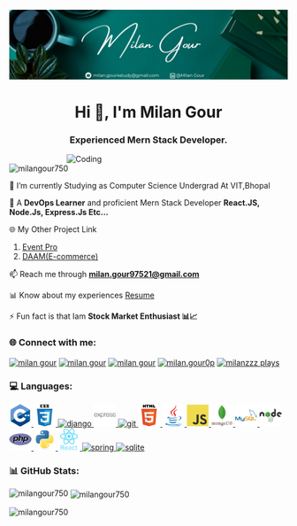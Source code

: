 ![logo](https://github.com/MilanGour750/MilanGour750/blob/main/Simple%20Work%20LinkedIn%20Banner%20(1).png)

<h1 align="center">Hi 👋, I'm Milan Gour</h1>
<h3 align="center">Experienced Mern Stack Developer.</h3>

<img align="right" alt="Coding" width="400" src="https://camo.githubusercontent.com/8bf6f6d78abc81fcf9c49f10649423e73ea44bc248e83aaae8759d401c829a84/68747470733a2f2f70687973696373677572756b756c2e66696c65732e776f726470726573732e636f6d2f323031392f30322f6368617261637465722d312e676966">

<p align="left"> <img src="https://komarev.com/ghpvc/?username=milangour750&label=Profile%20views&color=0e75b6&style=flat" alt="milangour750" /> </p>

🔭 I’m currently Studying as Computer Science Undergrad At VIT,Bhopal 

🌱 A **DevOps Learner** and proficient Mern Stack Developer **React.JS, Node.Js, Express.Js Etc...**

🌐 My Other Project Link 
1) [Event Pro](https://drive.google.com/file/d/1pzQBz9yH8pJIJj5qTq5NGjmVuhmZcQPv/view?usp=drivesdk)
2) [DAAM(E-commerce)](https://drive.google.com/drive/folders/1zhfhkuznSmDePg9IzFbSyRpMD-T5Ppfh?usp=share_link)

📫 Reach me through **milan.gour97521@gmail.com**

📊 Know about my experiences [Resume](https://drive.google.com/file/d/1LJNEa6TR5wc1j7dtJEI5E-kRJVNC9eo_/view?usp=drive_link)

⚡ Fun fact is that Iam  **Stock Market Enthusiast 📊📈**

<h3 align="left">🌐 Connect with me:</h3>
<p align="left">
<a href="https://twitter.com/milan gour" target="blank"><img align="center" src="https://raw.githubusercontent.com/rahuldkjain/github-profile-readme-generator/master/src/images/icons/Social/twitter.svg" alt="milan gour" height="30" width="40" /></a>
<a href="https://linkedin.com/in/milan-gour-50176122b" target="blank"><img align="center" src="https://raw.githubusercontent.com/rahuldkjain/github-profile-readme-generator/master/src/images/icons/Social/linked-in-alt.svg" alt="milan gour" height="30" width="40" /></a>
<a href="https://fb.com/milan gour" target="blank"><img align="center" src="https://raw.githubusercontent.com/rahuldkjain/github-profile-readme-generator/master/src/images/icons/Social/facebook.svg" alt="milan gour" height="30" width="40" /></a>
<a href="https://instagram.com/milan.gour0p" target="blank"><img align="center" src="https://raw.githubusercontent.com/rahuldkjain/github-profile-readme-generator/master/src/images/icons/Social/instagram.svg" alt="milan.gour0p" height="30" width="40" /></a>
<a href="https://www.youtube.com/c/milanzzz plays" target="blank"><img align="center" src="https://raw.githubusercontent.com/rahuldkjain/github-profile-readme-generator/master/src/images/icons/Social/youtube.svg" alt="milanzzz plays" height="30" width="40" /></a>
</p>

<h3 align="left">💻 Languages:</h3>
<p align="left"> <a href="https://www.w3schools.com/cpp/" target="_blank" rel="noreferrer"> <img src="https://raw.githubusercontent.com/devicons/devicon/master/icons/cplusplus/cplusplus-original.svg" alt="cplusplus" width="40" height="40"/> </a> <a href="https://www.w3schools.com/css/" target="_blank" rel="noreferrer"> <img src="https://raw.githubusercontent.com/devicons/devicon/master/icons/css3/css3-original-wordmark.svg" alt="css3" width="40" height="40"/> </a> <a href="https://www.djangoproject.com/" target="_blank" rel="noreferrer"> <img src="https://cdn.worldvectorlogo.com/logos/django.svg" alt="django" width="40" height="40"/> </a> <a href="https://expressjs.com" target="_blank" rel="noreferrer"> <img src="https://raw.githubusercontent.com/devicons/devicon/master/icons/express/express-original-wordmark.svg" alt="express" width="40" height="40"/> </a> <a href="https://git-scm.com/" target="_blank" rel="noreferrer"> <img src="https://www.vectorlogo.zone/logos/git-scm/git-scm-icon.svg" alt="git" width="40" height="40"/> </a> <a href="https://www.w3.org/html/" target="_blank" rel="noreferrer"> <img src="https://raw.githubusercontent.com/devicons/devicon/master/icons/html5/html5-original-wordmark.svg" alt="html5" width="40" height="40"/> </a> <a href="https://www.java.com" target="_blank" rel="noreferrer"> <img src="https://raw.githubusercontent.com/devicons/devicon/master/icons/java/java-original.svg" alt="java" width="40" height="40"/> </a> <a href="https://developer.mozilla.org/en-US/docs/Web/JavaScript" target="_blank" rel="noreferrer"> <img src="https://raw.githubusercontent.com/devicons/devicon/master/icons/javascript/javascript-original.svg" alt="javascript" width="40" height="40"/> </a> <a href="https://www.mongodb.com/" target="_blank" rel="noreferrer"> <img src="https://raw.githubusercontent.com/devicons/devicon/master/icons/mongodb/mongodb-original-wordmark.svg" alt="mongodb" width="40" height="40"/> </a> <a href="https://www.mysql.com/" target="_blank" rel="noreferrer"> <img src="https://raw.githubusercontent.com/devicons/devicon/master/icons/mysql/mysql-original-wordmark.svg" alt="mysql" width="40" height="40"/> </a> <a href="https://nodejs.org" target="_blank" rel="noreferrer"> <img src="https://raw.githubusercontent.com/devicons/devicon/master/icons/nodejs/nodejs-original-wordmark.svg" alt="nodejs" width="40" height="40"/> </a> <a href="https://www.php.net" target="_blank" rel="noreferrer"> <img src="https://raw.githubusercontent.com/devicons/devicon/master/icons/php/php-original.svg" alt="php" width="40" height="40"/> </a> <a href="https://www.python.org" target="_blank" rel="noreferrer"> <img src="https://raw.githubusercontent.com/devicons/devicon/master/icons/python/python-original.svg" alt="python" width="40" height="40"/> </a> <a href="https://reactjs.org/" target="_blank" rel="noreferrer"> <img src="https://raw.githubusercontent.com/devicons/devicon/master/icons/react/react-original-wordmark.svg" alt="react" width="40" height="40"/> </a> <a href="https://spring.io/" target="_blank" rel="noreferrer"> <img src="https://www.vectorlogo.zone/logos/springio/springio-icon.svg" alt="spring" width="40" height="40"/> </a> <a href="https://www.sqlite.org/" target="_blank" rel="noreferrer"> <img src="https://www.vectorlogo.zone/logos/sqlite/sqlite-icon.svg" alt="sqlite" width="40" height="40"/> </a> </p>

<h3 align="left">📊 GitHub Stats:</h3>
<p><img align="left" src="https://github-readme-stats.vercel.app/api?username=MilanGour750&theme=midnight-purple&hide_border=false&include_all_commits=false&count_private=false" alt="milangour750" /></p>

<p>&nbsp;<img align="center" src="https://github-readme-streak-stats.herokuapp.com/?user=MilanGour750&theme=midnight-purple&hide_border=false" alt="milangour750" /></p>

<p><img align="center" src="https://github-readme-stats.vercel.app/api/top-langs/?username=MilanGour750&theme=midnight-purple&hide_border=false&include_all_commits=false&count_private=false&layout=compact" alt="milangour750" /></p>



